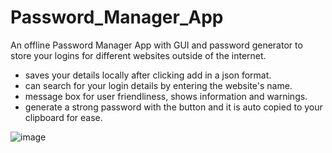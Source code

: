 # Password_Manager_App
An offline Password Manager App with GUI and password generator to store your logins for different websites outside of the internet.
- saves your details locally after clicking add in a json format. 
- can search for your login details by entering the website's name.
- message box for user friendliness, shows information and warnings.
- generate a strong password with the button and it is auto copied to your clipboard for ease.

![image](https://github.com/NgawangT/Password_Manager_App/assets/112435983/9cf3d2c1-bbcb-41b5-a008-39c78c63c0dc)
